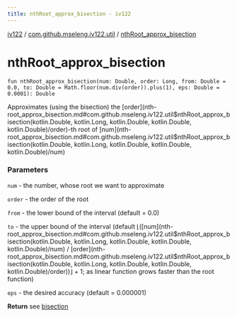 ```yaml
---
title: nthRoot_approx_bisection - iv122
---
```


[iv122](../index.md) / [com.github.mseleng.iv122.util](index.md) / [nthRoot_approx_bisection](.)

# nthRoot_approx_bisection

`fun nthRoot_approx_bisection(num: Double, order: Long, from: Double = 0.0, to: Double = Math.floor(num.div(order)).plus(1), eps: Double = 0.0001): Double`

Approximates (using the bisection) the [order](nth-root_approx_bisection.md#com.github.mseleng.iv122.util$nthRoot_approx_bisection(kotlin.Double, kotlin.Long, kotlin.Double, kotlin.Double, kotlin.Double)/order)-th root of [num](nth-root_approx_bisection.md#com.github.mseleng.iv122.util$nthRoot_approx_bisection(kotlin.Double, kotlin.Long, kotlin.Double, kotlin.Double, kotlin.Double)/num)

### Parameters

`num` - the number, whose root we want to approximate

`order` - the order of the root

`from` - the lower bound of the interval (default = 0.0)

`to` - the upper bound of the interval (default ⌊([num](nth-root_approx_bisection.md#com.github.mseleng.iv122.util$nthRoot_approx_bisection(kotlin.Double, kotlin.Long, kotlin.Double, kotlin.Double, kotlin.Double)/num) / [order](nth-root_approx_bisection.md#com.github.mseleng.iv122.util$nthRoot_approx_bisection(kotlin.Double, kotlin.Long, kotlin.Double, kotlin.Double, kotlin.Double)/order))⌋ + 1; as linear function grows faster than the root function)

`eps` - the desired accuracy (default = 0.000001)

**Return**
see [bisection](bisection.md)

